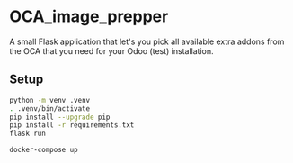 # OCA_image_prepper
A small Flask application that let's you pick all available extra addons from the OCA that you need for your Odoo (test) installation.

## Setup
```bash
python -m venv .venv
. .venv/bin/activate
pip install --upgrade pip
pip install -r requirements.txt
flask run
```
```
docker-compose up
```

